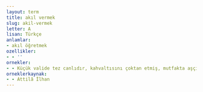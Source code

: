 ```yaml
---
layout: term
title: akıl vermek
slug: akil-vermek
letter: A
lisan: Türkçe
anlamlar:
- akıl öğretmek
ozellikler:
- - ''
ornekler:
- - Küçük valide tez canlıdır, kahvaltısını çoktan etmiş, mutfakta aşçılara akıl veriyor olmalı.
orneklerkaynak:
- - Attilâ İlhan
---
```

